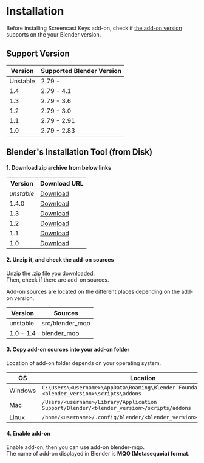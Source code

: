 # Installation

Before installing Screencast Keys add-on, check if
[the add-on version](#support-version) supports on the your Blender version.

## Support Version

|Version|Supported Blender Version|
|---|---|
|Unstable|2.79 -|
|1.4|2.79 - 4.1|
|1.3|2.79 - 3.6|
|1.2|2.79 - 3.0|
|1.1|2.79 - 2.91|
|1.0|2.79 - 2.83|

## Blender's Installation Tool (from Disk)

<!-- markdownlint-disable-next-line MD001 -->
#### 1. Download zip archive from below links

|Version|Download URL|
|---|---|
|*unstable*|[Download](https://github.com/nutti/blender-mqo/archive/master.zip)|
|1.4.0|[Download](https://github.com/nutti/blender-mqo/releases/tag/v1.4.0)|
|1.3|[Download](https://github.com/nutti/blender-mqo/releases/tag/v1.3)|
|1.2|[Download](https://github.com/nutti/blender-mqo/releases/tag/v1.2)|
|1.1|[Download](https://github.com/nutti/blender-mqo/releases/tag/v1.1)|
|1.0|[Download](https://github.com/nutti/blender-mqo/releases/tag/v1.0)|

#### 2. Unzip it, and check the add-on sources

Unzip the .zip file you downloaded.  
Then, check if there are add-on sources.

Add-on sources are located on the different places depending on the add-on version.

|Version|Sources|
|---|---|
|unstable|src/blender_mqo|
|1.0 - 1.4|blender_mqo|

#### 3. Copy add-on sources into your add-on folder

Location of add-on folder depends on your operating system.

|OS|Location|
|---|---|
|Windows|`C:\Users\<username>\AppData\Roaming\Blender Foundation\Blender\<blender_version>\scripts\addons`|
|Mac|`/Users/<username>/Library/Application Support/Blender/<blender_version>/scripts/addons`|
|Linux|`/home/<username>/.config/blender/<blender_version>/scripts/addons`|

#### 4. Enable add-on

Enable add-on, then you can use add-on blender-mqo.  
The name of add-on displayed in Blender is **MQO (Metasequoia) format**.
